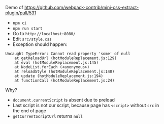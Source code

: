 Demo of https://github.com/webpack-contrib/mini-css-extract-plugin/pull/531

* `npm ci`
* `npm run start`
* Go to `http://localhost:8080/`
* Edit `src/style.css`
* Exception should happen:

```
Uncaught TypeError: Cannot read property 'some' of null
    at getReloadUrl (hotModuleReplacement.js:129)
    at eval (hotModuleReplacement.js:145)
    at NodeList.forEach (<anonymous>)
    at reloadStyle (hotModuleReplacement.js:140)
    at update (hotModuleReplacement.js:194)
    at functionCall (hotModuleReplacement.js:24)
```

Why?

* `document.currentScript` is absent due to preload
* Last script is not our script, because page has `<script>` without `src` in the end of page
* `getCurrentScriptUrl` returns `null`
